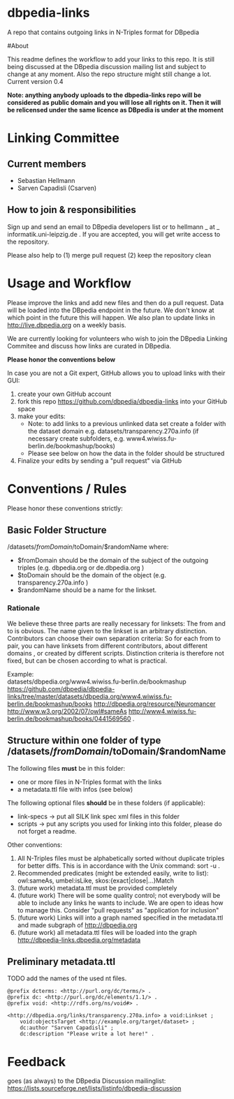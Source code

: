 dbpedia-links
=============
A repo that contains outgoing links in N-Triples format for DBpedia

#About

This readme defines the workflow to add your links to this repo. It is still being discussed at the DBpedia discussion mailing list and subject to change at any moment. Also the repo structure might still change a lot.
Current version 0.4

**Note: anything anybody uploads to the dbpedia-links repo will be considered as public domain and you will lose all rights on it. Then it will be relicensed under the same licence as DBpedia is under at the moment**

# Linking Committee
## Current members 
- Sebastian Hellmann
- Sarven Capadisli (Csarven)

 
## How to join & responsibilities
Sign up and send an email to DBpedia developers list or to hellmann _ at _ informatik.uni-leipzig.de . If you are accepted, you will get write access to the repository.

Please also help to (1) merge pull request (2) keep the repository clean 


# Usage and Workflow

Please improve the links and add new files and then do a pull request.  Data will be loaded into the DBpedia endpoint in the future. 
We don't know at which point in the future this will happen. We also plan to update links in http://live.dbpedia.org on a weekly basis. 

We are currently looking for volunteers who wish to join the DBpedia Linking Commitee and discuss how links are curated in DBpedia.

**Please honor the conventions below**

In case you are not a Git expert, GitHub allows you to upload links with their GUI:

1. create your own GitHub account
2. fork this repo https://github.com/dbpedia/dbpedia-links into your GitHub space
3. make your edits: 
    - Note: to add links to a previous unlinked data set create a folder with the dataset domain e.g. datasets/transparency.270a.info (if necessary create subfolders, e.g. www4.wiwiss.fu-berlin.de/bookmashup/books)
    - Please see below on how the data in the folder should be structured
4. Finalize your edits by sending a "pull request" via GitHub

# Conventions / Rules

Please honor these conventions strictly:

## Basic Folder Structure
/datasets/$fromDomain/$toDomain/$randomName where:

- $fromDomain should be the domain of the subject of the outgoing triples (e.g. dbpedia.org or de.dbpedia.org )
- $toDomain should be the domain of the object (e.g. transparency.270a.info )
- $randomName should be a name for the linkset.

### Rationale
We believe these three parts are really necessary for linksets:
The from and to is obvious. The name given to the linkset is an arbitrary distinction. Contributors can choose their own separation criteria:
So for each from to pair, you can have linksets from different contributors, about different domains , or created by different scripts.
Distinction criteria is therefore not fixed, but can be chosen according to what is practical. 

Example:  
	datasets/dbpedia.org/www4.wiwiss.fu-berlin.de/bookmashup
	https://github.com/dbpedia/dbpedia-links/tree/master/datasets/dbpedia.org/www4.wiwiss.fu-berlin.de/bookmashup/books	
	<http://dbpedia.org/resource/Neuromancer> <http://www.w3.org/2002/07/owl#sameAs> <http://www4.wiwiss.fu-berlin.de/bookmashup/books/0441569560> .

## Structure within one folder of type /datasets/$fromDomain/$toDomain/$randomName

The following files **must** be in this folder:
* one or more files in N-Triples format with the links
* a metadata.ttl file with infos (see below)

The following optional files **should** be in these folders (if applicable):
* link-specs -> put all SILK link spec xml files in this folder
* scripts -> put any scripts you used for linking into this folder, please do not forget a readme.

Other conventions:

1. All N-Triples files must be alphabetically sorted without duplicate triples for better diffs. This is in accordance with the Unix command: sort -u .
2. Recommended predicates (might be extended easily, write to list): owl:sameAs, umbel:isLike, skos:{exact|close|...}Match
2. (future work) metadata.ttl must be provided completely
3. (future work) There will be some quality control; not everybody will be able to include any links he wants to include. We are open to ideas how to manage this. Consider "pull requests" as "application for inclusion"
4. (future work) Links will into a graph named specified in the metadata.ttl and made subgraph of http://dbpedia.org
5. (future work) all metadata.ttl files will be loaded into the graph http://dbpedia-links.dbpedia.org/metadata

## Preliminary metadata.ttl
TODO add the names of the used nt files.


	@prefix dcterms: <http://purl.org/dc/terms/> .
	@prefix dc: <http://purl.org/dc/elements/1.1/> .
	@prefix void: <http://rdfs.org/ns/void#> .

	<http://dbpedia.org/links/transparency.270a.info> a void:Linkset ;
		void:objectsTarget <http://example.org/target/dataset> ;
		dc:author "Sarven Capadisli" ;
		dc:description "Please write a lot here!" .


# Feedback


goes (as always) to the DBpedia Discussion mailinglist: https://lists.sourceforge.net/lists/listinfo/dbpedia-discussion


